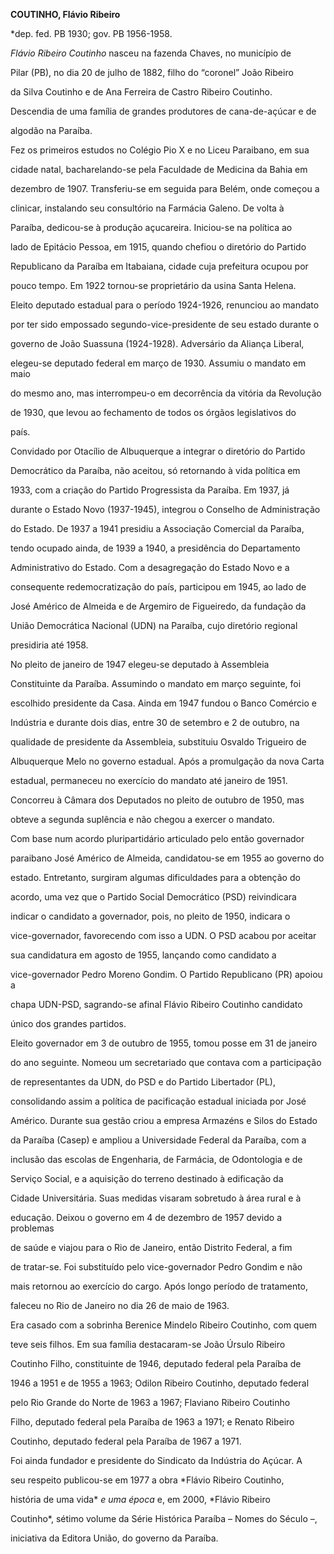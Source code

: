 **COUTINHO, Flávio Ribeiro**



\*dep. fed. PB 1930; gov. PB 1956-1958.



*Flávio Ribeiro Coutinho* nasceu na fazenda Chaves, no município de

Pilar (PB), no dia 20 de julho de 1882, filho do “coronel” João Ribeiro

da Silva Coutinho e de Ana Ferreira de Castro Ribeiro Coutinho.

Descendia de uma família de grandes produtores de cana-de-açúcar e de

algodão na Paraíba.



Fez os primeiros estudos no Colégio Pio X e no Liceu Paraibano, em sua

cidade natal, bacharelando-se pela Faculdade de Medicina da Bahia em

dezembro de 1907. Transferiu-se em seguida para Belém, onde começou a

clinicar, instalando seu consultório na Farmácia Galeno. De volta à

Paraíba, dedicou-se à produção açucareira. Iniciou-se na política ao

lado de Epitácio Pessoa, em 1915, quando chefiou o diretório do Partido

Republicano da Paraíba em Itabaiana, cidade cuja prefeitura ocupou por

pouco tempo. Em 1922 tornou-se proprietário da usina Santa Helena.



Eleito deputado estadual para o período 1924-1926, renunciou ao mandato

por ter sido empossado segundo-vice-presidente de seu estado durante o

governo de João Suassuna (1924-1928). Adversário da Aliança Liberal,

elegeu-se deputado federal em março de 1930. Assumiu o mandato em maio

do mesmo ano, mas interrompeu-o em decorrência da vitória da Revolução

de 1930, que levou ao fechamento de todos os órgãos legislativos do

país.



Convidado por Otacílio de Albuquerque a integrar o diretório do Partido

Democrático da Paraíba, não aceitou, só retornando à vida política em

1933, com a criação do Partido Progressista da Paraíba. Em 1937, já

durante o Estado Novo (1937-1945), integrou o Conselho de Administração

do Estado. De 1937 a 1941 presidiu a Associação Comercial da Paraíba,

tendo ocupado ainda, de 1939 a 1940, a presidência do Departamento

Administrativo do Estado. Com a desagregação do Estado Novo e a

consequente redemocratização do país, participou em 1945, ao lado de

José Américo de Almeida e de Argemiro de Figueiredo, da fundação da

União Democrática Nacional (UDN) na Paraíba, cujo diretório regional

presidiria até 1958.



No pleito de janeiro de 1947 elegeu-se deputado à Assembleia

Constituinte da Paraíba. Assumindo o mandato em março seguinte, foi

escolhido presidente da Casa. Ainda em 1947 fundou o Banco Comércio e

Indústria e durante dois dias, entre 30 de setembro e 2 de outubro, na

qualidade de presidente da Assembleia, substituiu Osvaldo Trigueiro de

Albuquerque Melo no governo estadual. Após a promulgação da nova Carta

estadual, permaneceu no exercício do mandato até janeiro de 1951.

Concorreu à Câmara dos Deputados no pleito de outubro de 1950, mas

obteve a segunda suplência e não chegou a exercer o mandato.



Com base num acordo pluripartidário articulado pelo então governador

paraibano José Américo de Almeida, candidatou-se em 1955 ao governo do

estado. Entretanto, surgiram algumas dificuldades para a obtenção do

acordo, uma vez que o Partido Social Democrático (PSD) reivindicara

indicar o candidato a governador, pois, no pleito de 1950, indicara o

vice-governador, favorecendo com isso a UDN. O PSD acabou por aceitar

sua candidatura em agosto de 1955, lançando como candidato a

vice-governador Pedro Moreno Gondim. O Partido Republicano (PR) apoiou a

chapa UDN-PSD, sagrando-se afinal Flávio Ribeiro Coutinho candidato

único dos grandes partidos.



Eleito governador em 3 de outubro de 1955, tomou posse em 31 de janeiro

do ano seguinte. Nomeou um secretariado que contava com a participação

de representantes da UDN, do PSD e do Partido Libertador (PL),

consolidando assim a política de pacificação estadual iniciada por José

Américo. Durante sua gestão criou a empresa Armazéns e Silos do Estado

da Paraíba (Casep) e ampliou a Universidade Federal da Paraíba, com a

inclusão das escolas de Engenharia, de Farmácia, de Odontologia e de

Serviço Social, e a aquisição do terreno destinado à edificação da

Cidade Universitária. Suas medidas visaram sobretudo à área rural e à

educação. Deixou o governo em 4 de dezembro de 1957 devido a problemas

de saúde e viajou para o Rio de Janeiro, então Distrito Federal, a fim

de tratar-se. Foi substituído pelo vice-governador Pedro Gondim e não

mais retornou ao exercício do cargo. Após longo período de tratamento,

faleceu no Rio de Janeiro no dia 26 de maio de 1963.



Era casado com a sobrinha Berenice Mindelo Ribeiro Coutinho, com quem

teve seis filhos. Em sua família destacaram-se João Úrsulo Ribeiro

Coutinho Filho, constituinte de 1946, deputado federal pela Paraíba de

1946 a 1951 e de 1955 a 1963; Odilon Ribeiro Coutinho, deputado federal

pelo Rio Grande do Norte de 1963 a 1967; Flaviano Ribeiro Coutinho

Filho, deputado federal pela Paraíba de 1963 a 1971; e Renato Ribeiro

Coutinho, deputado federal pela Paraíba de 1967 a 1971.



Foi ainda fundador e presidente do Sindicato da Indústria do Açúcar. A

seu respeito publicou-se em 1977 a obra *Flávio Ribeiro Coutinho,

história de uma vida* *e uma época* e, em 2000, *Flávio Ribeiro

Coutinho*, sétimo volume da Série Histórica Paraíba – Nomes do Século –,

iniciativa da Editora União, do governo da Paraíba.



